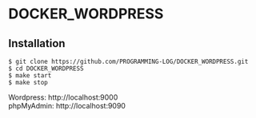 # DOCKER_WORDPRESS
## Installation
```
$ git clone https://github.com/PROGRAMMING-LOG/DOCKER_WORDPRESS.git
$ cd DOCKER_WORDPRESS
$ make start
$ make stop
```
Wordpress: http://localhost:9000  
phpMyAdmin: http://localhost:9090
